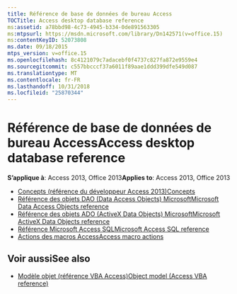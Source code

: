 ```yaml
---
title: Référence de base de données de bureau Access
TOCTitle: Access desktop database reference
ms:assetid: a78bbd98-4c73-4945-b334-0de891563305
ms:mtpsurl: https://msdn.microsoft.com/library/Dn142571(v=office.15)
ms:contentKeyID: 52073808
ms.date: 09/18/2015
mtps_version: v=office.15
ms.openlocfilehash: 8c4121079c7adacebf0f4737c827fa872e9559e4
ms.sourcegitcommit: c557bbcccf37a6011f89aae1ddd399dfe549d087
ms.translationtype: MT
ms.contentlocale: fr-FR
ms.lasthandoff: 10/31/2018
ms.locfileid: "25870344"
---
```

# <a name="access-desktop-database-reference"></a><span data-ttu-id="7e13f-102">Référence de base de données de bureau Access</span><span class="sxs-lookup"><span data-stu-id="7e13f-102">Access desktop database reference</span></span>

<span data-ttu-id="7e13f-103">**S’applique à**: Access 2013, Office 2013</span><span class="sxs-lookup"><span data-stu-id="7e13f-103">**Applies to**: Access 2013, Office 2013</span></span>

- [<span data-ttu-id="7e13f-104">Concepts (référence du développeur Access 2013)</span><span class="sxs-lookup"><span data-stu-id="7e13f-104">Concepts</span></span>](concepts.md)
- [<span data-ttu-id="7e13f-105">Référence des objets DAO (Data Access Objects) Microsoft</span><span class="sxs-lookup"><span data-stu-id="7e13f-105">Microsoft Data Access Objects reference</span></span>](microsoft-data-access-objects-reference.md)
- [<span data-ttu-id="7e13f-106">Référence des objets ADO (ActiveX Data Objects) Microsoft</span><span class="sxs-lookup"><span data-stu-id="7e13f-106">Microsoft ActiveX Data Objects reference</span></span>](microsoft-activex-data-objects-reference.md)
- [<span data-ttu-id="7e13f-107">Référence Microsoft Access SQL</span><span class="sxs-lookup"><span data-stu-id="7e13f-107">Microsoft Access SQL reference</span></span>](microsoft-access-sql-reference.md)
- [<span data-ttu-id="7e13f-108">Actions des macros Access</span><span class="sxs-lookup"><span data-stu-id="7e13f-108">Access macro actions</span></span>](access-macro-actions-access-developer-reference.md)

## <a name="see-also"></a><span data-ttu-id="7e13f-109">Voir aussi</span><span class="sxs-lookup"><span data-stu-id="7e13f-109">See also</span></span>

- [<span data-ttu-id="7e13f-110">Modèle objet (référence VBA Access)</span><span class="sxs-lookup"><span data-stu-id="7e13f-110">Object model (Access VBA reference)</span></span>](https://docs.microsoft.com/office/vba/api/overview/Access/object-model)
